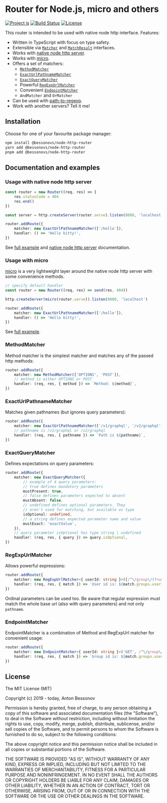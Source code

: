Router for Node.js, micro and others
====================================

[![Project is](https://img.shields.io/badge/Project%20is-fantastic-ff69b4.svg)](https://github.com/Bessonov/node-http-router)
[![Build Status](https://api.travis-ci.org/Bessonov/node-http-router.svg?branch=master)](https://travis-ci.org/Bessonov/node-http-router)
[![License](http://img.shields.io/:license-MIT-blue.svg)](https://raw.githubusercontent.com/Bessonov/node-http-router/master/LICENSE)

This router is intended to be used with native node http interface. Features:
- Written in TypeScript with focus on type safety.
- Extensible via [`Matcher`](src/matchers/Matcher.ts) and [`MatchResult`](src/matchers/MatchResult.ts) interfaces.
- Works with [native node http server](#usage-with-native-node-http-server).
- Works with [micro](#usage-with-micro).
- Offers a set of matchers:
  - [`MethodMatcher`](#methodmatcher)
  - [`ExactUrlPathnameMatcher`](#exacturlpathnamematcher)
  - [`ExactQueryMatcher`](#exactquerymatcher)
  - Powerful [`RegExpUrlMatcher`](#regexpurlmatcher)
  - Convenient [`EndpointMatcher`](#endpointmatcher)
  - `AndMatcher` and `OrMatcher`
- Can be used with [path-to-regexp](https://github.com/pillarjs/path-to-regexp).
- Work with another servers? Tell it me!

## Installation

Choose for one of your favourite package manager:

```bash
npm install @bessonovs/node-http-router
yarn add @bessonovs/node-http-router
pnpm add @bessonovs/node-http-router
```

## Documentation and examples

### Usage with native node http server

```typescript
const router = new Router((req, res) => {
	res.statusCode = 404
	res.end()
})

const server = http.createServer(router.serve).listen(8080, 'localhost')

router.addRoute({
	matcher: new ExactUrlPathnameMatcher(['/hello']),
	handler: () => 'Hello kitty!',
})
```

See [full example](src/examples/node.ts) and [native node http server](https://nodejs.org/api/http.html#http_class_http_server) documentation.

### Usage with micro

[micro](https://github.com/vercel/micro) is a very lightweight layer around the native node http server with some convenience methods.

```typescript
// specify default handler
const router = new Router((req, res) => send(res, 404))

http.createServer(micro(router.serve)).listen(8080, 'localhost')

router.addRoute({
	matcher: new ExactUrlPathnameMatcher(['/hello']),
	handler: () => 'Hello kitty!',
})
```

See [full example](src/examples/micro.ts).

### MethodMatcher

Method matcher is the simplest matcher and matches any of the passed http methods:

```typescript
router.addRoute({
	matcher: new MethodMatcher(['OPTIONS', 'POST']),
	// method is either OPTIONS or POST
	handler: (req, res, { method }) => `Method: ${method}`,
})
```

### ExactUrlPathnameMatcher

Matches given pathnames (but ignores query parameters):

```typescript
router.addRoute({
	matcher: new ExactUrlPathnameMatcher(['/v1/graphql', '/v2/graphql']),
	// pathname is /v1/graphql or /v2/graphql
	handler: (req, res, { pathname }) => `Path is ${pathname}`,
})
```

### ExactQueryMatcher

Defines expectations on query parameters:

```typescript
router.addRoute({
	matcher: new ExactQueryMatcher({
		// example of 4 query parameters:
		// true defines mandatory parameters
		mustPresent: true,
		// false defines parameters expected to absent
		mustAbsent: false,
		// undefined defines optional parameters. They
		// aren't used for matching, but available as type
		isOptional: undefined,
		// a string defines expected parameter name and value
		mustExact: 'exactValue',
	}),
	// query parameter isOptional has type string | undefined
	handler: (req, res, { query }) => query.isOptional,
})
```

### RegExpUrlMatcher

Allows powerful expressions:

```typescript
router.addRoute({
	matcher: new RegExpUrlMatcher<{ userId: string }>([/^\/group\/(?<userId>[^/]+)$/]),
	handler: (req, res, { match }) => `User id is: ${match.groups.userId}`,
})
```
Ordinal parameters can be used too. Be aware that regular expression must match the whole base url (also with query parameters) and not only `pathname`.

### EndpointMatcher

EndpointMatcher is a combination of Method and RegExpUrl matcher for convenient usage:

```typescript
router.addRoute({
	matcher: new EndpointMatcher<{ userId: string }>('GET', /^\/group\/(?<userId>[^/]+)$/),
	handler: (req, res, { match }) => `Group id is: ${match.groups.userId}`,
})
```

## License

The MIT License (MIT)

Copyright (c) 2019 - today, Anton Bessonov

Permission is hereby granted, free of charge, to any person obtaining a copy
of this software and associated documentation files (the "Software"), to deal
in the Software without restriction, including without limitation the rights
to use, copy, modify, merge, publish, distribute, sublicense, and/or sell
copies of the Software, and to permit persons to whom the Software is
furnished to do so, subject to the following conditions:

The above copyright notice and this permission notice shall be included in
all copies or substantial portions of the Software.

THE SOFTWARE IS PROVIDED "AS IS", WITHOUT WARRANTY OF ANY KIND, EXPRESS OR
IMPLIED, INCLUDING BUT NOT LIMITED TO THE WARRANTIES OF MERCHANTABILITY,
FITNESS FOR A PARTICULAR PURPOSE AND NONINFRINGEMENT. IN NO EVENT SHALL THE
AUTHORS OR COPYRIGHT HOLDERS BE LIABLE FOR ANY CLAIM, DAMAGES OR OTHER
LIABILITY, WHETHER IN AN ACTION OF CONTRACT, TORT OR OTHERWISE, ARISING FROM,
OUT OF OR IN CONNECTION WITH THE SOFTWARE OR THE USE OR OTHER DEALINGS IN
THE SOFTWARE.